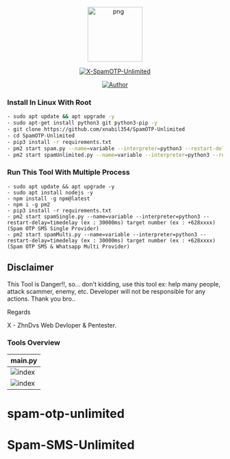 <p align="center">
<img src="https://avatars.githubusercontent.com/xnabil354" alt="png" width="128" height="128"/>
</p>
<p align="center">
<a href="#"><img title="X-SpamOTP-Unlimited" src="https://img.shields.io/badge/X SpamOTP-Unlimited-green?colorA=%23ff0000&colorB=%23017e40&style=for-the-badge"></a>
</p>
<p align="center">
<a href="https://github.com/xnabil354"><img title="Author" src="https://img.shields.io/badge/Author-x nabil354-red.svg?style=for-the-badge&logo=github"></a>
</p>

### Install In Linux With Root

```bash
- sudo apt update && apt upgrade -y
- sudo apt-get install python3 git python3-pip -y
- git clone https://github.com/xnabil354/SpamOTP-Unlimited
- cd SpamOTP-Unlimited
- pip3 install -r requirements.txt
- pm2 start spam.py --name=variable --interpreter=python3 --restart-delay=timedelay (ex : 30000ms) target number (ex : +628xxxx) count (ex: 10) (form spam sms target )
- pm2 start spamUnlimited.py --name=variable --interpreter=python3 --restart-delay=timedelay (ex : 30000ms) target number (ex : +628xxxx) (form spam sms unlimited )
```

### Run This Tool With Multiple Process
```
- sudo apt update && apt upgrade -y
- sudo apt install nodejs -y
- npm install -g npm@latest
- npm i -g pm2
- pip3 install -r requirements.txt
- pm2 start spamSingle.py --name=variable --interpreter=python3 --restart-delay=timedelay (ex : 30000ms) target number (ex : +628xxxx) (Spam OTP SMS Single Provider)
- pm2 start spamMulti.py --name=variable --interpreter=python3 --restart-delay=timedelay (ex : 30000ms) target number (ex : +628xxxx) (Spam OTP SMS & Whatsapp Multi Provider)

```

## Disclaimer

This Tool is Danger!!, so... don't kidding, use this tool ex: help many people, attack scammer, enemy, etc. Developer will not be responsible for any actions. Thank you bro..


Regards

X - ZhnDvs
Web Devloper & Pentester.


### Tools Overview
|    main.py    |
| ------------- |
|![index](https://i.top4top.io/p_2635li2tw1.jpeg)|
|![index](https://j.top4top.io/p_2635uk94u1.jpeg)|
# spam-otp-unlimited
# Spam-SMS-Unlimited
